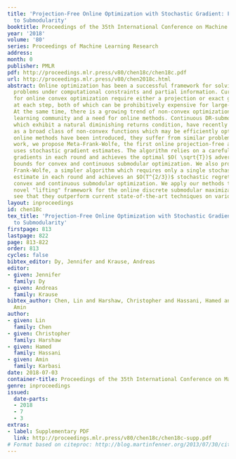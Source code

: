 ```yaml
---
title: 'Projection-Free Online Optimization with Stochastic Gradient: From Convexity
  to Submodularity'
booktitle: Proceedings of the 35th International Conference on Machine Learning
year: '2018'
volume: '80'
series: Proceedings of Machine Learning Research
address: 
month: 0
publisher: PMLR
pdf: http://proceedings.mlr.press/v80/chen18c/chen18c.pdf
url: http://proceedings.mlr.press/v80/chen2018c.html
abstract: Online optimization has been a successful framework for solving large-scale
  problems under computational constraints and partial information. Current methods
  for online convex optimization require either a projection or exact gradient computation
  at each step, both of which can be prohibitively expensive for large-scale applications.
  At the same time, there is a growing trend of non-convex optimization in machine
  learning community and a need for online methods. Continuous DR-submodular functions,
  which exhibit a natural diminishing returns condition, have recently been proposed
  as a broad class of non-convex functions which may be efficiently optimized. Although
  online methods have been introduced, they suffer from similar problems. In this
  work, we propose Meta-Frank-Wolfe, the first online projection-free algorithm that
  uses stochastic gradient estimates. The algorithm relies on a careful sampling of
  gradients in each round and achieves the optimal $O( \sqrt{T})$ adversarial regret
  bounds for convex and continuous submodular optimization. We also propose One-Shot
  Frank-Wolfe, a simpler algorithm which requires only a single stochastic gradient
  estimate in each round and achieves an $O(T^{2/3})$ stochastic regret bound for
  convex and continuous submodular optimization. We apply our methods to develop a
  novel "lifting" framework for the online discrete submodular maximization and also
  see that they outperform current state-of-the-art techniques on various experiments.
layout: inproceedings
id: chen18c
tex_title: 'Projection-Free Online Optimization with Stochastic Gradient: From Convexity
  to Submodularity'
firstpage: 813
lastpage: 822
page: 813-822
order: 813
cycles: false
bibtex_editor: Dy, Jennifer and Krause, Andreas
editor:
- given: Jennifer
  family: Dy
- given: Andreas
  family: Krause
bibtex_author: Chen, Lin and Harshaw, Christopher and Hassani, Hamed and Karbasi,
  Amin
author:
- given: Lin
  family: Chen
- given: Christopher
  family: Harshaw
- given: Hamed
  family: Hassani
- given: Amin
  family: Karbasi
date: 2018-07-03
container-title: Proceedings of the 35th International Conference on Machine Learning
genre: inproceedings
issued:
  date-parts:
  - 2018
  - 7
  - 3
extras:
- label: Supplementary PDF
  link: http://proceedings.mlr.press/v80/chen18c/chen18c-supp.pdf
# Format based on citeproc: http://blog.martinfenner.org/2013/07/30/citeproc-yaml-for-bibliographies/
---
```

